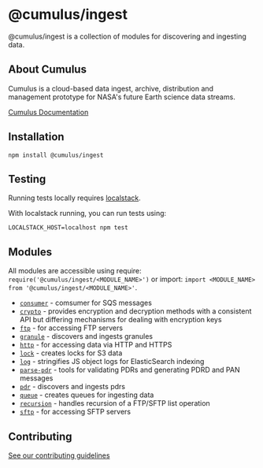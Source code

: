 # @cumulus/ingest

@cumulus/ingest is a collection of modules for discovering and ingesting data.

## About Cumulus

Cumulus is a cloud-based data ingest, archive, distribution and management prototype for NASA's future Earth science data streams.

[Cumulus Documentation](https://nasa.github.io/cumulus)

## Installation

```
npm install @cumulus/ingest
```

## Testing

Running tests locally requires [localstack](https://github.com/localstack/localstack).

With localstack running, you can run tests using:

```
LOCALSTACK_HOST=localhost npm test
```

## Modules

All modules are accessible using require: `require('@cumulus/ingest/<MODULE_NAME>')` or import: `import <MODULE_NAME> from '@cumulus/ingest/<MODULE_NAME>'`.

- [`consumer`](./consumer.js) - comsumer for SQS messages
- [`crypto`](./crypto.js) - provides encryption and decryption methods with a consistent API but differing mechanisms for dealing with encryption keys
- [`ftp`](./ftp.js) - for accessing FTP servers
- [`granule`](./granule.js) - discovers and ingests granules
- [`http`](./http.js) - for accessing data via HTTP and HTTPS
- [`lock`](./lock.js) - creates locks for S3 data
- [`log`](./log.js) - stringifies JS object logs for ElasticSearch indexing
- [`parse-pdr`](./parse-pdr.js) - tools for validating PDRs and generating PDRD and PAN messages
- [`pdr`](./pdr.js) - discovers and ingests pdrs
- [`queue`](./queue.js) - creates queues for ingesting data
- [`recursion`](./recursion.js) - handles recursion of a FTP/SFTP list operation
- [`sftp`](./sftp.js) - for accessing SFTP servers

## Contributing

[See our contributing guidelines](https://github.com/nasa/cumulus/blob/master/CONTRIBUTING.md)

